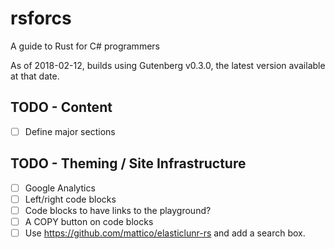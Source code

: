 # rsforcs
A guide to Rust for C# programmers

As of 2018-02-12, builds using Gutenberg v0.3.0, the latest version
available at that date.


## TODO - Content
- [ ] Define major sections

## TODO - Theming / Site Infrastructure
- [ ] Google Analytics
- [ ] Left/right code blocks
- [ ] Code blocks to have links to the playground?
- [ ] A COPY button on code blocks
- [ ] Use https://github.com/mattico/elasticlunr-rs and add a search box.
